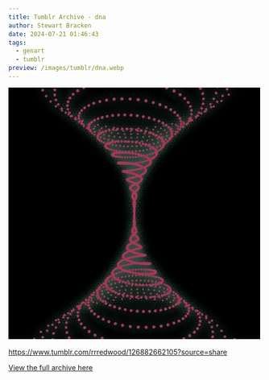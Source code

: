 ```yaml
---
title: Tumblr Archive - dna
author: Stewart Bracken
date: 2024-07-21 01:46:43
tags:
  - genart
  - tumblr
preview: /images/tumblr/dna.webp
---
```


![dna](/images/tumblr/dna.webp)

https://www.tumblr.com/rrredwood/126882662105?source=share

[View the full archive here](https://www.tumblr.com/rrredwood)